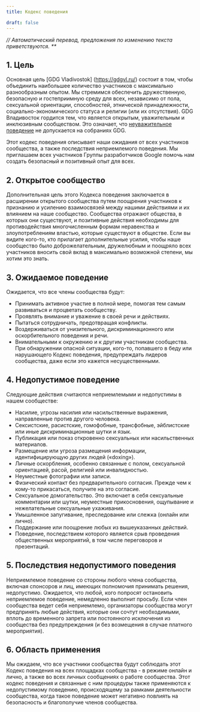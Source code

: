 ```yaml
---
title: Кодекс поведения

draft: false
---
```


_// _Автоматический перевод, предложения по изменению текста приветствуются_. **_

## 1. Цель

Основная цель [GDG Vladivostok] (https://gdgvl.ru/) состоит в том, чтобы объединить наибольшее количество участников с максимально разнообразным опытом. Мы стремимся обеспечить дружественную, безопасную и гостеприимную среду для всех, независимо от пола, сексуальной ориентации, способностей, этнической принадлежности, социально-экономического статуса и религии (или их отсутствия).
GDG Владивосток гордится тем, что является открытым, уважительным и инклюзивным сообществом. Это означает, что [неуважительное поведение](https://meta.wikimedia.org/wiki/%D0%9D%D0%B5_%D0%B1%D1%83%D0%B4%D1%8C_%D0%BC%D1%83%D0%B4%D0%B0%D0%BA%D0%BE%D0%BC) не допускается на собраниях GDG.

Этот кодекс поведения описывает наши ожидания от всех участников сообщества, а также последствия неприемлемого поведения.
Мы приглашаем всех участников Группы разработчиков Google помочь нам создать безопасный и позитивный опыт для всех.

## 2. Открытое сообщество

Дополнительная цель этого Кодекса поведения заключается в расширении открытого сообщества путем поощрения участников к признанию и усилению взаимосвязей между нашими действиями и их влиянием на наше сообщество. Сообщества отражают общества, в которых они существуют, и позитивные действия необходимы для противодействия многочисленным формам неравенства и злоупотреблениям властью, которые существуют в обществе. Если вы видите кого-то, кто прилагает дополнительные усилия, чтобы наше сообщество было доброжелательным, дружелюбным и поощряло всех участников вносить свой вклад в максимально возможной степени, мы хотим это знать.

## 3. Ожидаемое поведение

Ожидается, что все члены сообщества будут:

- Принимать активное участие в полной мере, помогая тем самым развиваться и процветать сообществу.
- Проявлять внимание и уважение в своей речи и действиях.
- Пытаться сотрудничать, предотвращая конфликты.
- Воздерживаться от унизительного, дискриминационного или оскорбительного поведения и речи.
- Внимательными к окружению и к другим участникам сообщества. При обнаружении опасной ситуации, кого-то, попавшего в беду или нарушающего Кодекс поведения, предупреждать лидеров сообщества, даже если это кажется несущественными.

## 4. Недопустимое поведение

Следующие действия считаются неприемлемыми и недопустимы в нашем сообществе:

- Насилие, угрозы насилия или насильственные выражения, направленные против другого человека.
- Сексистские, расистские, гомофобные, трансфобные, эйблистские или иные дискриминационные шутки и язык.
- Публикация или показ откровенно сексуальных или насильственных материалов.
- Размещение или угроза размещения информации, идентифицирующую других людей («doxing»).
- Личные оскорбления, особенно связанные с полом, сексуальной ориентацией, расой, религией или инвалидностью.
- Неуместные фотографии или записи.
- Физический контакт без предварительного согласия. Прежде чем к кому-то прикасаться, получите на это согласие.
- Сексуальное домогательство. Это включает в себя сексуальные комментарии или шутки, неуместные прикосновения, ощупывание и нежелательные сексуальные ухаживания.
- Умышленное запугивание, преследование или слежка (онлайн или лично).
- Поддержание или поощрение любых из вышеуказанных действий.
- Поведение, последствием которого является срыв проведения общественных мероприятий, в том числе переговоров и презентаций.

## 5. Последствия недопустимого поведения

Неприемлемое поведение со стороны любого члена сообщества, включая спонсоров и лиц, имеющих полномочия принимать решения, недопустимо.
Ожидается, что любой, кого попросят остановить неприемлемое поведение, немедленно выполнит просьбу.
Если член сообщества ведет себя неприемлемо, организаторы сообщества могут предпринять любые действия, которые они сочтут необходимыми, вплоть до временного запрета или постоянного исключения из сообщества без предупреждения (и без возмещения в случае платного мероприятия).

## 6. Область применения

Мы ожидаем, что все участники сообщества будут соблюдать этот Кодекс поведения на всех площадках сообщества - в режиме онлайн и лично, а также во всех личных сообщениях о работе сообщества. Этот кодекс поведения и связанные с ним процедуры также применяются к недопустимому поведению, происходящему за рамками деятельности сообщества, когда такое поведение может негативно повлиять на безопасность и благополучие членов сообщества.
